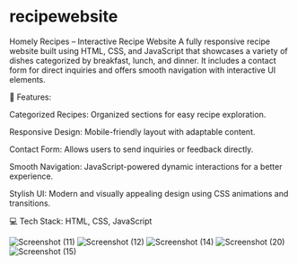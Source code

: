 # recipewebsite
Homely Recipes – Interactive Recipe Website
A fully responsive recipe website built using HTML, CSS, and JavaScript that showcases a variety of dishes categorized by breakfast, lunch, and dinner. It includes a contact form for direct inquiries and offers smooth navigation with interactive UI elements.

🔹 Features:

Categorized Recipes: Organized sections for easy recipe exploration.

Responsive Design: Mobile-friendly layout with adaptable content.

Contact Form: Allows users to send inquiries or feedback directly.

Smooth Navigation: JavaScript-powered dynamic interactions for a better experience.

Stylish UI: Modern and visually appealing design using CSS animations and transitions.

💻 Tech Stack: HTML, CSS, JavaScript

![Screenshot (11)](https://github.com/user-attachments/assets/8b811cd5-ce7e-4e1e-9e85-7cf12561c0d4)
![Screenshot (12)](https://github.com/user-attachments/assets/a50f30da-7c8a-4899-a684-187801d75b1d)
![Screenshot (14)](https://github.com/user-attachments/assets/1fef02f0-b2d0-4055-96ba-793db2bf8680)
![Screenshot (20)](https://github.com/user-attachments/assets/ce2a0cf8-da27-4c70-9ff4-b04d342d2cb1)
![Screenshot (15)](https://github.com/user-attachments/assets/fcf782a7-e563-48f4-876d-68127bc276c4)


